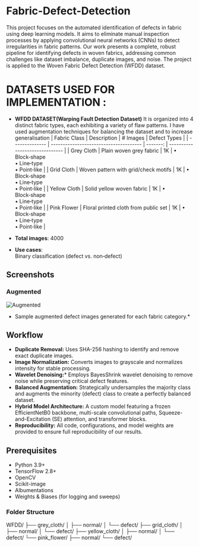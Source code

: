 # Fabric-Defect-Detection
This project focuses on the automated identification of defects in fabric using deep learning models. It aims to eliminate manual inspection processes by applying convolutional neural networks (CNNs) to detect irregularities in fabric patterns.
Our work presents a complete, robust pipeline for identifying defects in woven fabrics, addressing common challenges like dataset imbalance, duplicate images, and noise. The project is applied to the Woven Fabric Defect Detection (WFDD) dataset.

# DATASETS USED FOR IMPLEMENTATION :

<ul>
<li>

**WFDD DATASET(Warping Fault Detection Dataset)**
It is organized into 4 distinct fabric types, each exhibiting a variety of flaw patterns.
I have used augmentation techniques for balancing the dataset and to increase generalisation
| Fabric Class   | Description                            | # Images | Defect Types                   |
| -------------- | -------------------------------------- | -------: | ------------------------------ |
| Grey Cloth     | Plain woven grey fabric                |      1K | • Block‑shape<br>• Line‑type<br>• Point‑like |
| Grid Cloth     | Woven pattern with grid/check motifs   |      1K | • Block‑shape<br>• Line‑type<br>• Point‑like |
| Yellow Cloth   | Solid yellow woven fabric              |      1K | • Block‑shape<br>• Line‑type<br>• Point‑like |
| Pink Flower    | Floral printed cloth from public set   |      1K | • Block‑shape<br>• Line‑type<br>• Point‑like |
</li>
</ul>

<ul>
<li>
 
**Total images**: 4000

</li>
</ul>

<ul>
<li>
 
 **Use cases**:  
 Binary classification (defect vs. non‑defect)  

</li>
</ul>

## Screenshots
### Augmented
![Augmented](Image/Augmented.png)
* Sample augmented defect images generated for each
 fabric category.*

## Workflow
- **Duplicate Removal:** Uses SHA-256 hashing to identify and remove exact duplicate images.
- **Image Normalization:** Converts images to grayscale and normalizes intensity for stable processing.
- **Wavelet Denoising:*** Employs BayesShrink wavelet denoising to remove noise while preserving critical defect features.
- **Balanced Augmentation:** Strategically undersamples the majority class and augments the minority (defect) class to create a perfectly balanced dataset.
- **Hybrid Model Architecture:** A custom model featuring a frozen EfficientNetB0 backbone, multi-scale convolutional paths, Squeeze-and-Excitation (SE) attention, and transformer blocks.
- **Reproducibility:** All code, configurations, and model weights are provided to ensure full reproducibility of our results.


## Prerequisites
- Python 3.9+
- TensorFlow 2.8+
- OpenCV
- Scikit-image
- Albumentations
- Weights & Biases (for logging and sweeps)

### Folder Structure

WFDD/
├── grey_cloth/
│ ├── normal/
│ └── defect/
├── grid_cloth/
│ ├── normal/
│ └── defect/
├── yellow_cloth/
│ ├── normal/
│ └── defect/
└── pink_flower/
├── normal/
└── defect/
